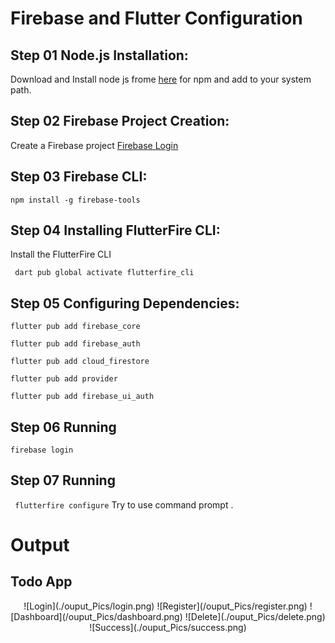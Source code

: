 # Firebase and Flutter Configuration

## Step 01 Node.js Installation:

Download and Install node js frome <a href="https://nodejs.org/en/download">here</a> for npm and add to your system path.

## Step 02 Firebase Project Creation:
Create a Firebase project <a href="https://console.firebase.google.com/">Firebase Login </a>


## Step 03 Firebase CLI:
``` npm install -g firebase-tools ```

## Step 04  Installing FlutterFire CLI:

Install the FlutterFire CLI

```  dart pub global activate flutterfire_cli ```

## Step 05 Configuring Dependencies: 


```flutter pub add firebase_core```

```flutter pub add firebase_auth```

```flutter pub add cloud_firestore```

```flutter pub add provider```

```flutter pub add firebase_ui_auth```

## Step 06 Running

``` firebase login ```

## Step 07 Running
```  flutterfire configure ``` 
Try to use command prompt .


# Output 

## Todo App 

<!-- <img src="./ouput_Pics/login.png" />
<img src="/ouput_Pics/register.png" />
<img src="/ouput_Pics/dashboard.png" />
<img src="./ouput_Pics/delete.png" />
<img src="./ouput_Pics/success.png" /> -->
<p align = "center">
![Login](./ouput_Pics/login.png) ![Register](/ouput_Pics/register.png) ![Dashboard](/ouput_Pics/dashboard.png) ![Delete](./ouput_Pics/delete.png) ![Success](./ouput_Pics/success.png)
</p>
